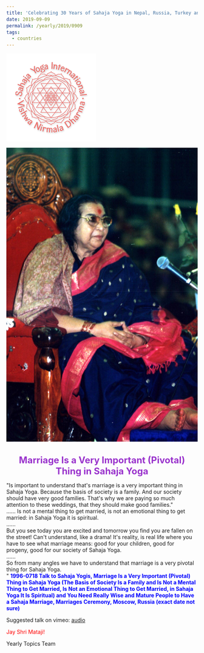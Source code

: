 ```yaml
---
title: 'Celebrating 30 Years of Sahaja Yoga in Nepal, Russia, Turkey and Ukraine, Post 17'
date: 2019-09-09
permalink: /yearly/2019/0909
tags:
  - countries
---
```


![PICTURE 9](/images/image9.png)

<div style="text-align: center"><img src="/images/image45.png" /></div>

<br>
<p style="color:DarkOrchid; text-align:center">
<font size="+2"><b>Marriage Is a Very Important (Pivotal) Thing in Sahaja Yoga</b><br></font>
</p>

<p>
"Is important to understand that's marriage is a very important thing in Sahaja Yoga. Because the basis of society is a family. And our society should have very good families. That's why we are paying so much attention to these weddings, that they should make good families."<br>
......
Is not a mental thing to get married, is not an emotional thing to get married: in Sahaja Yoga it is spiritual. <br>
......<br>
But you see today you are excited and tomorrow you find you are fallen on the street! Can't understand, like a drama! It's reality, is real life where you have to see what marriage means: good for your children, good for progeny, good for our society of Sahaja Yoga.<br>
......<br>
So from many angles we have to understand that marriage is a very pivotal thing for Sahaja Yoga.<br>"
<font color="blue"><b>1996-0718 Talk to Sahaja Yogis, Marriage Is a Very Important (Pivotal) Thing in Sahaja Yoga (The Basis of Society Is a Family and Is Not a Mental Thing to Get Married, Is Not an Emotional Thing to Get Married, in Sahaja Yoga It Is Spiritual) and You Need Really Wise and Mature People to Have a Sahaja Marriage, Marriages Ceremony, Moscow, Russia (exact date not sure)</b></font><br>
</p>

Suggested talk on vimeo: <a href="https://soundcloud.com/nirmala-vidya-portal/marriage"> audio</a><br>

<p style="color:red;">Jay Shri Mataji!<br></p>

Yearly Topics Team
